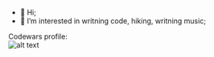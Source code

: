 - 👋 Hi;
- 👀 I’m interested in writning code, hiking, writning music;

Codewars profile:<br />
![alt text](https://www.codewars.com/users/debugger-404/badges/large)
